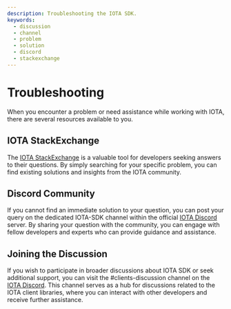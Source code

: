 ```yaml
---
description: Troubleshooting the IOTA SDK.
keywords:
  - discussion
  - channel
  - problem
  - solution
  - discord
  - stackexchange
---
```


# Troubleshooting

When you encounter a problem or need assistance while working with IOTA, there are several resources available to you.

## IOTA StackExchange

The [IOTA StackExchange](https://iota.stackexchange.com/) is a valuable tool for developers seeking answers to their
questions. By simply searching for your specific problem, you can find existing solutions and insights from the IOTA
community.

## Discord Community

If you cannot find an immediate solution to your question, you can post your query on the dedicated IOTA-SDK channel
within the official [IOTA Discord](https://discord.iota.org) server. By sharing your question with the community, you
can engage with fellow developers and experts who can provide guidance and assistance.

## Joining the Discussion

If you wish to participate in broader discussions about IOTA SDK or seek additional support, you can visit the
#clients-discussion channel on the [IOTA Discord](https://discord.iota.org). This channel serves as a hub for
discussions related to the IOTA client libraries, where you can interact with other developers and receive further
assistance.